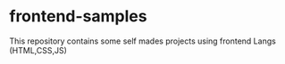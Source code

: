# frontend-samples
This repository contains some self mades projects using frontend Langs (HTML,CSS,JS)
